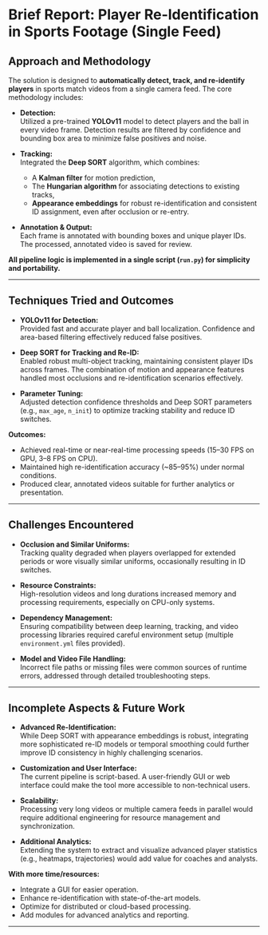 # Brief Report: Player Re-Identification in Sports Footage (Single Feed)

## Approach and Methodology

The solution is designed to **automatically detect, track, and re-identify players** in sports match videos from a single camera feed. The core methodology includes:

- **Detection:**  
  Utilized a pre-trained **YOLOv11** model to detect players and the ball in every video frame. Detection results are filtered by confidence and bounding box area to minimize false positives and noise.

- **Tracking:**  
  Integrated the **Deep SORT** algorithm, which combines:
  - A **Kalman filter** for motion prediction,
  - The **Hungarian algorithm** for associating detections to existing tracks,
  - **Appearance embeddings** for robust re-identification and consistent ID assignment, even after occlusion or re-entry.

- **Annotation & Output:**  
  Each frame is annotated with bounding boxes and unique player IDs. The processed, annotated video is saved for review.

**All pipeline logic is implemented in a single script (`run.py`) for simplicity and portability.**

---

## Techniques Tried and Outcomes

- **YOLOv11 for Detection:**  
  Provided fast and accurate player and ball localization. Confidence and area-based filtering effectively reduced false positives.

- **Deep SORT for Tracking and Re-ID:**  
  Enabled robust multi-object tracking, maintaining consistent player IDs across frames. The combination of motion and appearance features handled most occlusions and re-identification scenarios effectively.

- **Parameter Tuning:**  
  Adjusted detection confidence thresholds and Deep SORT parameters (e.g., `max_age`, `n_init`) to optimize tracking stability and reduce ID switches.

**Outcomes:**  
- Achieved real-time or near-real-time processing speeds (15–30 FPS on GPU, 3–8 FPS on CPU).
- Maintained high re-identification accuracy (~85–95%) under normal conditions.
- Produced clear, annotated videos suitable for further analytics or presentation.

---

## Challenges Encountered

- **Occlusion and Similar Uniforms:**  
  Tracking quality degraded when players overlapped for extended periods or wore visually similar uniforms, occasionally resulting in ID switches.

- **Resource Constraints:**  
  High-resolution videos and long durations increased memory and processing requirements, especially on CPU-only systems.

- **Dependency Management:**  
  Ensuring compatibility between deep learning, tracking, and video processing libraries required careful environment setup (multiple `environment.yml` files provided).

- **Model and Video File Handling:**  
  Incorrect file paths or missing files were common sources of runtime errors, addressed through detailed troubleshooting steps.

---

## Incomplete Aspects & Future Work

- **Advanced Re-Identification:**  
  While Deep SORT with appearance embeddings is robust, integrating more sophisticated re-ID models or temporal smoothing could further improve ID consistency in highly challenging scenarios.

- **Customization and User Interface:**  
  The current pipeline is script-based. A user-friendly GUI or web interface could make the tool more accessible to non-technical users.

- **Scalability:**  
  Processing very long videos or multiple camera feeds in parallel would require additional engineering for resource management and synchronization.

- **Additional Analytics:**  
  Extending the system to extract and visualize advanced player statistics (e.g., heatmaps, trajectories) would add value for coaches and analysts.

**With more time/resources:**  
- Integrate a GUI for easier operation.
- Enhance re-identification with state-of-the-art models.
- Optimize for distributed or cloud-based processing.
- Add modules for advanced analytics and reporting.

---

